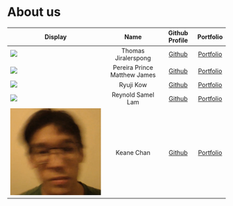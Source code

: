 # About us

| Display                                                                                                                             |             Name             |              Github Profile              |                Portfolio                |
| ----------------------------------------------------------------------------------------------------------------------------------- | :--------------------------: | :--------------------------------------: | :-------------------------------------: |
| ![](https://via.placeholder.com/100.png?text=Photo)                                                                                 |     Thomas Jiralerspong      | [Github](https://github.com/superkaiba)  | [Portfolio](team/thomasjiralerspong.md) |
| ![](https://programmerhumor.io/wp-content/uploads/2023/01/programmerhumor-io-java-memes-backend-memes-125b7f839a0c6f1-889x1024.jpg) | Pereira Prince Matthew James |  [Github](https://github.com/Magmanat)   |   [Portfolio](team/PrincePereira.md)    |
| ![](myphoto)                                                                                                                        |          Ryuji Kow           |  [Github](https://github.com/Ryujikjs)   |      [Portfolio](team/RyujiKow.md)      |
| ![](NoPhotos)                                                                                                                       |      Reynold Samel Lam       | [Github](https://github.com/Reynold-SL)  |     [Portfolio](team/reynoldlam.md)     |
| ![](/docs/team/profilePictures/cs2113ProfilePicture.jpg)                                                                                                                       |          Keane Chan          | [Github](https://github.com/typingpanda) |     [Portfolio](team/KeaneChan.md)      |
